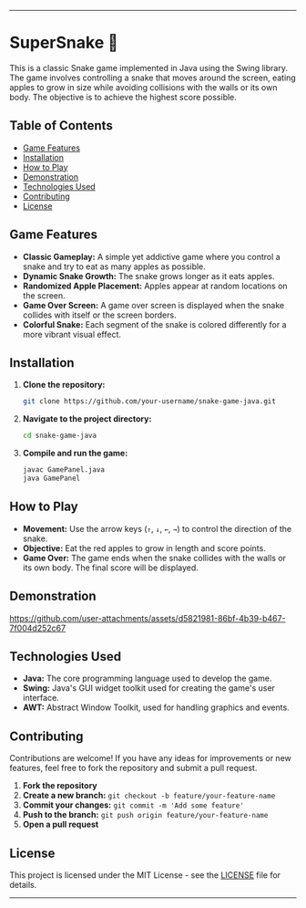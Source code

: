 
---

# SuperSnake 🐍

This is a classic Snake game implemented in Java using the Swing library. The game involves controlling a snake that moves around the screen, eating apples to grow in size while avoiding collisions with the walls or its own body. The objective is to achieve the highest score possible.

## Table of Contents

- [Game Features](#game-features)
- [Installation](#installation)
- [How to Play](#how-to-play)
- [Demonstration](#Demonstration)
- [Technologies Used](#technologies-used)
- [Contributing](#contributing)
- [License](#license)

## Game Features

- **Classic Gameplay:** A simple yet addictive game where you control a snake and try to eat as many apples as possible.
- **Dynamic Snake Growth:** The snake grows longer as it eats apples.
- **Randomized Apple Placement:** Apples appear at random locations on the screen.
- **Game Over Screen:** A game over screen is displayed when the snake collides with itself or the screen borders.
- **Colorful Snake:** Each segment of the snake is colored differently for a more vibrant visual effect.

## Installation

1. **Clone the repository:**
   ```bash
   git clone https://github.com/your-username/snake-game-java.git
   ```

2. **Navigate to the project directory:**
   ```bash
   cd snake-game-java
   ```

3. **Compile and run the game:**
   ```bash
   javac GamePanel.java
   java GamePanel
   ```

## How to Play

- **Movement:** Use the arrow keys (`↑`, `↓`, `←`, `→`) to control the direction of the snake.
- **Objective:** Eat the red apples to grow in length and score points.
- **Game Over:** The game ends when the snake collides with the walls or its own body. The final score will be displayed.

## Demonstration

 https://github.com/user-attachments/assets/d5821981-86bf-4b39-b467-7f004d252c67

## Technologies Used

- **Java:** The core programming language used to develop the game.
- **Swing:** Java's GUI widget toolkit used for creating the game's user interface.
- **AWT:** Abstract Window Toolkit, used for handling graphics and events.

## Contributing

Contributions are welcome! If you have any ideas for improvements or new features, feel free to fork the repository and submit a pull request.

1. **Fork the repository**
2. **Create a new branch:** `git checkout -b feature/your-feature-name`
3. **Commit your changes:** `git commit -m 'Add some feature'`
4. **Push to the branch:** `git push origin feature/your-feature-name`
5. **Open a pull request**

## License

This project is licensed under the MIT License - see the [LICENSE](LICENSE) file for details.

---
